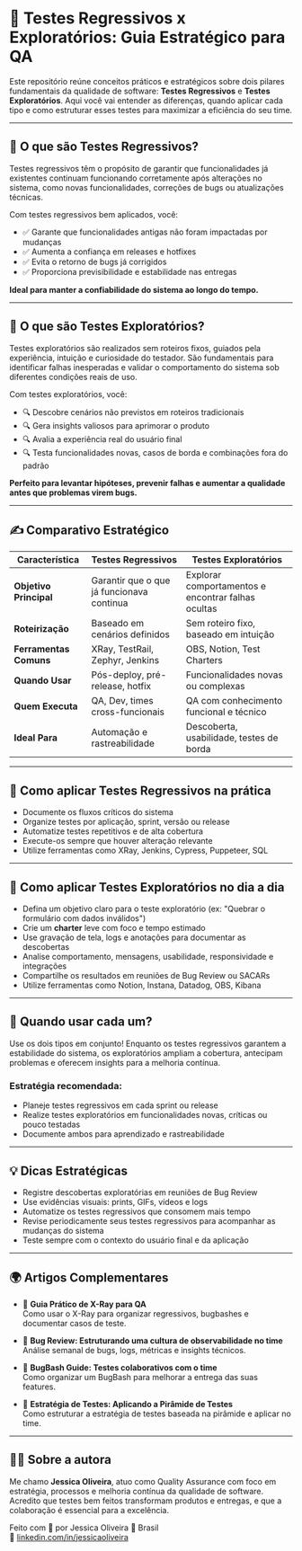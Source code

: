 
# 📘 Testes Regressivos x Exploratórios: Guia Estratégico para QA

Este repositório reúne conceitos práticos e estratégicos sobre dois pilares fundamentais da qualidade de software: **Testes Regressivos** e **Testes Exploratórios**. Aqui você vai entender as diferenças, quando aplicar cada tipo e como estruturar esses testes para maximizar a eficiência do seu time.

---

## 🧠 O que são Testes Regressivos?

Testes regressivos têm o propósito de garantir que funcionalidades já existentes continuam funcionando corretamente após alterações no sistema, como novas funcionalidades, correções de bugs ou atualizações técnicas.

Com testes regressivos bem aplicados, você:

- ✅ Garante que funcionalidades antigas não foram impactadas por mudanças
- ✅ Aumenta a confiança em releases e hotfixes
- ✅ Evita o retorno de bugs já corrigidos
- ✅ Proporciona previsibilidade e estabilidade nas entregas

**Ideal para manter a confiabilidade do sistema ao longo do tempo.**

---

## 🧠 O que são Testes Exploratórios?

Testes exploratórios são realizados sem roteiros fixos, guiados pela experiência, intuição e curiosidade do testador. São fundamentais para identificar falhas inesperadas e validar o comportamento do sistema sob diferentes condições reais de uso.

Com testes exploratórios, você:

- 🔍 Descobre cenários não previstos em roteiros tradicionais
- 🔍 Gera insights valiosos para aprimorar o produto
- 🔍 Avalia a experiência real do usuário final
- 🔍 Testa funcionalidades novas, casos de borda e combinações fora do padrão

**Perfeito para levantar hipóteses, prevenir falhas e aumentar a qualidade antes que problemas virem bugs.**

---

## ✍️ Comparativo Estratégico

| Característica        | Testes Regressivos                             | Testes Exploratórios                          |
|----------------------|-----------------------------------------------|----------------------------------------------|
| **Objetivo Principal**| Garantir que o que já funcionava continua     | Explorar comportamentos e encontrar falhas ocultas |
| **Roteirização**      | Baseado em cenários definidos                  | Sem roteiro fixo, baseado em intuição         |
| **Ferramentas Comuns**| XRay, TestRail, Zephyr, Jenkins                | OBS, Notion, Test Charters                     |
| **Quando Usar**       | Pós-deploy, pré-release, hotfix                 | Funcionalidades novas ou complexas             |
| **Quem Executa**      | QA, Dev, times cross-funcionais                 | QA com conhecimento funcional e técnico       |
| **Ideal Para**        | Automação e rastreabilidade                      | Descoberta, usabilidade, testes de borda       |

---

## 🧪 Como aplicar Testes Regressivos na prática

- Documente os fluxos críticos do sistema
- Organize testes por aplicação, sprint, versão ou release
- Automatize testes repetitivos e de alta cobertura
- Execute-os sempre que houver alteração relevante
- Utilize ferramentas como XRay, Jenkins, Cypress, Puppeteer, SQL

---

## 🧭 Como aplicar Testes Exploratórios no dia a dia

- Defina um objetivo claro para o teste exploratório (ex: "Quebrar o formulário com dados inválidos")
- Crie um **charter** leve com foco e tempo estimado
- Use gravação de tela, logs e anotações para documentar as descobertas
- Analise comportamento, mensagens, usabilidade, responsividade e integrações
- Compartilhe os resultados em reuniões de Bug Review ou SACARs
- Utilize ferramentas como Notion, Instana, Datadog, OBS, Kibana

---

## 🚦 Quando usar cada um?

Use os dois tipos em conjunto! Enquanto os testes regressivos garantem a estabilidade do sistema, os exploratórios ampliam a cobertura, antecipam problemas e oferecem insights para a melhoria contínua.

### Estratégia recomendada:

- Planeje testes regressivos em cada sprint ou release
- Realize testes exploratórios em funcionalidades novas, críticas ou pouco testadas
- Documente ambos para aprendizado e rastreabilidade

---

## 💡 Dicas Estratégicas

- Registre descobertas exploratórias em reuniões de Bug Review
- Use evidências visuais: prints, GIFs, vídeos e logs
- Automatize os testes regressivos que consomem mais tempo
- Revise periodicamente seus testes regressivos para acompanhar as mudanças do sistema
- Teste sempre com o contexto do usuário final e da aplicação

---

## 🌍 Artigos Complementares

- 🔗 **Guia Prático de X-Ray para QA**  
Como usar o X-Ray para organizar regressivos, bugbashes e documentar casos de teste.

- 🔗 **Bug Review: Estruturando uma cultura de observabilidade no time**  
Análise semanal de bugs, logs, métricas e insights técnicos.

- 🔗 **BugBash Guide: Testes colaborativos com o time**  
Como organizar um BugBash para melhorar a entrega das suas features.

- 🔗 **Estratégia de Testes: Aplicando a Pirâmide de Testes**  
Como estruturar a estratégia de testes baseada na pirâmide e aplicar no time.

---

## 🧑‍💻 Sobre a autora

Me chamo **Jessica Oliveira**, atuo como Quality Assurance com foco em estratégia, processos e melhoria contínua da qualidade de software. Acredito que testes bem feitos transformam produtos e entregas, e que a colaboração é essencial para a excelência.

Feito com 💜 por Jessica Oliveira 📍 Brasil  
🔗 [linkedin.com/in/jessicaoliveira](https://linkedin.com/in/jessicaoliveira)

